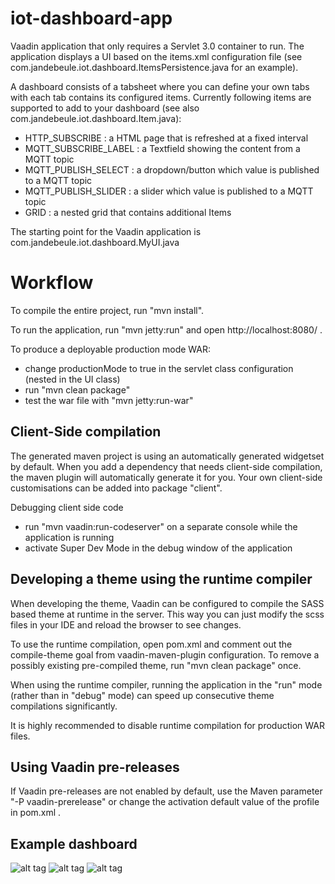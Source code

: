 iot-dashboard-app
==============

Vaadin application that only requires a Servlet 3.0 container to run.
The application displays a UI based on the items.xml configuration file (see com.jandebeule.iot.dashboard.ItemsPersistence.java for an example).

A dashboard consists of a tabsheet where you can define your own tabs with each tab contains its configured items.
Currently following items are supported to add to your dashboard (see also com.jandebeule.iot.dashboard.Item.java):
- HTTP_SUBSCRIBE : a HTML page that is refreshed at a fixed interval
- MQTT_SUBSCRIBE_LABEL : a Textfield showing the content from a MQTT topic
- MQTT_PUBLISH_SELECT : a dropdown/button which value is published to a MQTT topic
- MQTT_PUBLISH_SLIDER : a slider which value is published to a MQTT topic
- GRID : a nested grid that contains additional Items

The starting point for the Vaadin application is com.jandebeule.iot.dashboard.MyUI.java  


Workflow
========

To compile the entire project, run "mvn install".

To run the application, run "mvn jetty:run" and open http://localhost:8080/ .

To produce a deployable production mode WAR:
- change productionMode to true in the servlet class configuration (nested in the UI class)
- run "mvn clean package"
- test the war file with "mvn jetty:run-war"

Client-Side compilation
-------------------------

The generated maven project is using an automatically generated widgetset by default. 
When you add a dependency that needs client-side compilation, the maven plugin will 
automatically generate it for you. Your own client-side customisations can be added into
package "client".

Debugging client side code
  - run "mvn vaadin:run-codeserver" on a separate console while the application is running
  - activate Super Dev Mode in the debug window of the application

Developing a theme using the runtime compiler
-------------------------

When developing the theme, Vaadin can be configured to compile the SASS based
theme at runtime in the server. This way you can just modify the scss files in
your IDE and reload the browser to see changes.

To use the runtime compilation, open pom.xml and comment out the compile-theme 
goal from vaadin-maven-plugin configuration. To remove a possibly existing 
pre-compiled theme, run "mvn clean package" once.

When using the runtime compiler, running the application in the "run" mode 
(rather than in "debug" mode) can speed up consecutive theme compilations
significantly.

It is highly recommended to disable runtime compilation for production WAR files.

Using Vaadin pre-releases
-------------------------

If Vaadin pre-releases are not enabled by default, use the Maven parameter
"-P vaadin-prerelease" or change the activation default value of the profile in pom.xml .

Example dashboard
-----------------
![alt tag](https://github.com/jandebeule/iot-dashboard-app/blob/master/example1.png)
![alt tag](https://github.com/jandebeule/iot-dashboard-app/blob/master/example2.png)
![alt tag](https://github.com/jandebeule/iot-dashboard-app/blob/master/example3.png)


